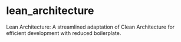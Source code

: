 # lean_architecture
Lean Architecture: A streamlined adaptation of Clean Architecture for efficient development with reduced boilerplate.
